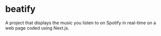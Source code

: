 # beatify
A project that displays the music you listen to on Spotify in real-time on a web page coded using Next.js.

